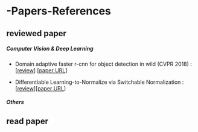 # -Papers-References

## reviewed paper

##### Computer Vision & Deep Learning

- Domain adaptive faster r-cnn for object detection in wild (CVPR 2018) : [[review](https://github.com/ppooiiuuyh/-Papers-References/blob/master/%5Breviewed%5D%20domain%20adaptive%20faster%20r-cnn%20for%20object%20detection%20in%20the%20wild/review.md)] [[paper URL](https://github.com/ppooiiuuyh/-Papers-References/tree/master/%5Breviewed%5D%20domain%20adaptive%20faster%20r-cnn%20for%20object%20detection%20in%20the%20wild)]

- Differentiable Learning-to-Normalize via Switchable Normalization : [[review](https://github.com/ppooiiuuyh/-Papers-References/blob/master/%5Breviewed%5D%20differnentiable%20Learning-to-Normalize%20via%20Swithcable%20Normalization/SN_review.md)][[paper URL](https://arxiv.org/pdf/1806.10779.pdf)]

##### Others


## read paper

